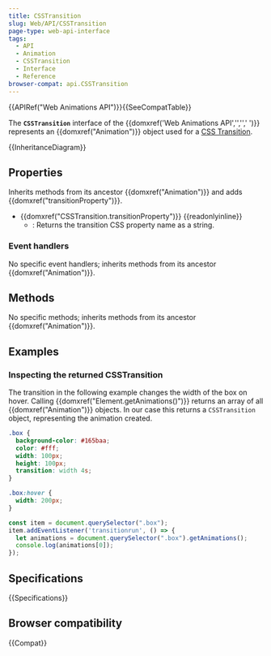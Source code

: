 ```yaml
---
title: CSSTransition
slug: Web/API/CSSTransition
page-type: web-api-interface
tags:
  - API
  - Animation
  - CSSTransition
  - Interface
  - Reference
browser-compat: api.CSSTransition
---
```

{{APIRef("Web Animations API")}}{{SeeCompatTable}}

The **`CSSTransition`** interface of the {{domxref('Web Animations API','','',' ')}} represents an {{domxref("Animation")}} object used for a [CSS Transition](/en-US/docs/Web/CSS/CSS_Transitions).

{{InheritanceDiagram}}

## Properties

Inherits methods from its ancestor {{domxref("Animation")}} and adds {{domxref("transitionProperty")}}.

- {{domxref("CSSTransition.transitionProperty")}} {{readonlyinline}}
  - : Returns the transition CSS property name as a string.

### Event handlers

No specific event handlers; inherits methods from its ancestor {{domxref("Animation")}}.

## Methods

No specific methods; inherits methods from its ancestor {{domxref("Animation")}}.

## Examples

### Inspecting the returned CSSTransition

The transition in the following example changes the width of the box on hover. Calling {{domxref("Element.getAnimations()")}} returns an array of all {{domxref("Animation")}} objects. In our case this returns a `CSSTransition` object, representing the animation created.

```css
.box {
  background-color: #165baa;
  color: #fff;
  width: 100px;
  height: 100px;
  transition: width 4s;
}

.box:hover {
  width: 200px;
}
```

```js
const item = document.querySelector(".box");
item.addEventListener('transitionrun', () => {
  let animations = document.querySelector(".box").getAnimations();
  console.log(animations[0]);
});
```

## Specifications

{{Specifications}}

## Browser compatibility

{{Compat}}
